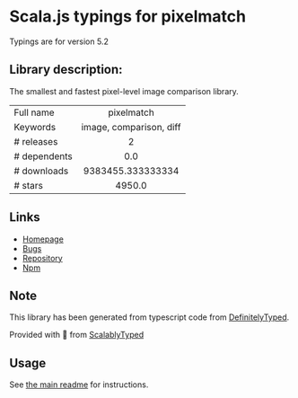 
# Scala.js typings for pixelmatch

Typings are for version 5.2

## Library description:
The smallest and fastest pixel-level image comparison library.

|                    |                 |
| ------------------ | :-------------: |
| Full name          | pixelmatch |
| Keywords           | image, comparison, diff |
| # releases         | 2 |
| # dependents       | 0.0 |
| # downloads        | 9383455.333333334 |
| # stars            | 4950.0 |

## Links
- [Homepage](https://github.com/mapbox/pixelmatch#readme)
- [Bugs](https://github.com/mapbox/pixelmatch/issues)
- [Repository](https://github.com/mapbox/pixelmatch)
- [Npm](https://www.npmjs.com/package/pixelmatch)
    


## Note
This library has been generated from typescript code from [DefinitelyTyped](https://definitelytyped.org).

Provided with :purple_heart: from [ScalablyTyped](https://github.com/oyvindberg/ScalablyTyped)

## Usage
See [the main readme](../../readme.md) for instructions.


